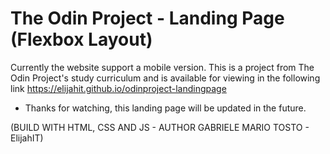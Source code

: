 # The Odin Project - Landing Page (Flexbox Layout)

Currently the website support a mobile version. This is a project from The Odin Project's study curriculum and is available for viewing in the following link https://elijahit.github.io/odinproject-landingpage

- Thanks for watching, this landing page will be updated in the future.

(BUILD WITH HTML, CSS AND JS - AUTHOR GABRIELE MARIO TOSTO - ElijahIT)